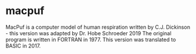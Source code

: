 # macpuf
MacPuf is a computer model of human respiration written by C.J. Dickinson - this version was adapted by Dr. Hobe Schroeder 2019
The original program is written in FORTRAN in 1977.
This version was translated to BASIC in 2017. 
